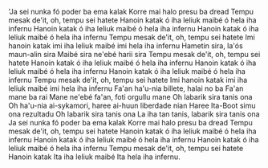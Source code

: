 'Ja sei nunka fó poder ba ema kalak
Korre mai halo presu ba dread
Tempu mesak de'it, oh, tempu sei hatete
Hanoin katak ó iha leliuk maibé ó hela iha infernu
Hanoin katak ó iha leliuk maibé ó hela iha infernu
Hanoin katak ó iha leliuk maibé ó hela iha infernu
Tempu mesak de'it, oh, tempu sei hatete
Imi hanoin katak imi iha leliuk maibé imi hela iha infernu
Hametin sira, la'ós maun-alin sira
Maibé sira ne'ebé harii sira
Tempu mesak de'it, oh, tempu sei hatete
Hanoin katak ó iha leliuk maibé ó hela iha infernu
Hanoin katak ó iha leliuk maibé ó hela iha infernu
Hanoin katak ó iha leliuk maibé ó hela iha infernu
Tempu mesak de'it, oh, tempu sei hatete
Imi hanoin katak imi iha leliuk maibé imi hela iha infernu
Fa'an ha'u-nia billete, halai no ba
Fa'an mane ba rai
Mane ne'ebé fa'an, foti orgullu mane
Oh labarik sira tanis ona
Oh ha'u-nia ai-sykamori, haree ai-huun liberdade nian
Haree Ita-Boot simu ona rezultadu
Oh labarik sira tanis ona
La iha tan tanis, labarik sira tanis ona
Ja sei nunka fó poder ba ema kalak
Korre mai halo presu ba dread
Tempu mesak de'it, oh, tempu sei hatete
Hanoin katak ó iha leliuk maibé ó hela iha infernu
Hanoin katak ó iha leliuk maibé ó hela iha infernu
Hanoin katak ó iha leliuk maibé ó hela iha infernu
Tempu mesak de'it, oh, tempu sei hatete
Hanoin katak Ita iha leliuk maibé Ita hela iha infernu.